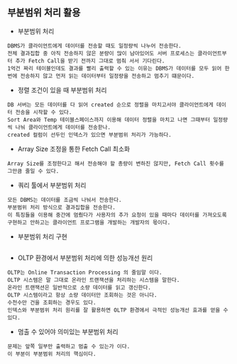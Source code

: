 부분범위 처리 활용
---

+ 부분범위 처리

```
DBMS가 클라이언트에게 데이터를 전송할 때도 일정량씩 나누어 전송한다.
전체 결과집합 중 아직 전송하지 않은 분량이 많이 남아있어도 서버 프로세스는 클라이언트부터 추가 Fetch Call을 받기 전까지 그대로 멈춰 서서 기다린다.
1억건 짜리 테이블인데도 결과를 빨리 출력할 수 있는 이유는 DBMS가 데이터를 모두 읽어 한 번에 전송하지 않고 먼저 읽는 데이터부터 일정량을 전송하고 멈추기 떄문이다.
```

+ 정렬 조건이 있을 때 부분범위 처리

```
DB 서버는 모든 데이터를 다 읽어 created 순으로 정렬을 마치고서야 클라이언트에게 데이터 전송을 시작할 수 있다. 
Sort Area와 Temp 테이블스페이스까지 이용해 데이터 정렬을 마치고 나면 그때부터 일정량씩 나눠 클라이언트에게 데이터를 전송핟나.
created 컬럼이 선두인 인덱스가 있으면 부분범위 처리가 가능하다.
```

+ Array Size 조정을 통한 Fetch Call 최소화

```
Array Size를 조정한다고 해서 전송해야 할 총량이 변하진 않지만, Fetch Call 횟수를 그만큼 줄일 수 있다.
```

+ 쿼리 툴에서 부분범위 처리

```
모든 DBMS는 데이터를 조금씩 나눠서 전송한다.
부분범위 처리 방식으로 결과집합을 전송한다.
이 특징들을 이용해 중간에 멈췄다가 사용자의 추가 요청이 있을 때마다 데이터를 가져오도록 구현하고 안하고는 클라이언트 프로그램을 개발하는 개발자의 몫이다.
```

+ 부분범위 처리 구현

```

```

+ OLTP 환경에서 부분범위 처리에 의한 성능개선 원리

```
OLTP는 Online Transaction Processing 의 줄임말 이다.
OLTP 시스템은 말 그대로 온라인 트랜잭션을 처리하는 시스템을 말한다.
온라인 트랜잭션은 일반적으로 소량 데이터를 읽고 갱신한다.
OLTP 시스템이라고 항상 소량 데이터만 조회하는 것은 아니다.
수천수만 건을 조회하는 경우도 있다.
인덱스와 부분범위 처리 원리를 잘 활용하면 OLTP 환경에서 극적인 성능개선 효과를 얻을 수 있다.
```

+ 멈출 수 있어야 의미있는 부분범위 처리

```
문제는 앞쪽 일부만 출력하고 멈출 수 있는가 이다.
이 부분이 부분범위 처리의 핵심이다.
```
